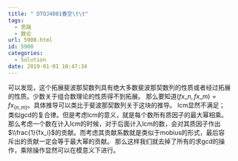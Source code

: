 ```yaml
---
title: " DTOJ4081春空\t\t"
tags:
  - 思路
  - 数论
url: 5908.html
id: 5908
categories:
  - Solution
date: 2019-01-01 10:47:34
---
```


可以发现，这个拓展斐波那契数列具有绝大多数斐波那契数列的性质或者经过拓展的性质。少数关于组合数理论的性质得不到拓展。 那么要知道$(fx\_n,fx\_m)=fx_{(n,m)}$。具体推导可以类比于斐波那契数列关于这块的推导。 lcm显然不满足；类似gcd的复合律。但是考虑lcm的意义，就是每个数所有质因子的最大幂相乘。 那么考虑一个数在计入lcm的时候，对于后面计入lcm的数，会对其质因子作出$\\frac{1}{fx_i}$的贡献。而考虑其贡献系数就是类似于mobius的形式，最后容斥出的贡献一定会等于最大幂的贡献。 那么这样我们就去掉了所有的求gcd的操作，乘除操作显然可以在模意义下进行。